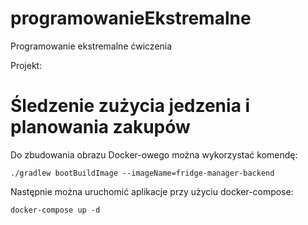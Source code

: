 # programowanieEkstremalne
Programowanie ekstremalne ćwiczenia

Projekt: 
# Śledzenie zużycia jedzenia i planowania zakupów

Do zbudowania obrazu Docker-owego można wykorzystać komendę:
```aidl
./gradlew bootBuildImage --imageName=fridge-manager-backend
```

Następnie można uruchomić aplikacje przy użyciu docker-compose:
```aidl
docker-compose up -d
```
